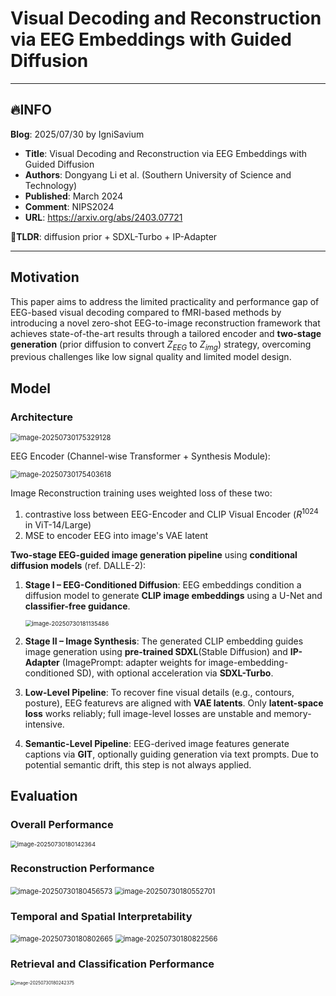 # Visual Decoding and Reconstruction via EEG Embeddings with Guided Diffusion

---

## 🔥INFO

**Blog**: 2025/07/30 by IgniSavium

- **Title**: Visual Decoding and Reconstruction via EEG Embeddings with Guided Diffusion
- **Authors**: Dongyang Li et al. (Southern University of Science and Technology)
- **Published**: March 2024
- **Comment**: NIPS2024
- **URL**: https://arxiv.org/abs/2403.07721

🥜**TLDR**: diffusion prior + SDXL-Turbo + IP-Adapter

---

## Motivation

This paper aims to address the limited practicality and performance gap of EEG-based visual decoding compared to fMRI-based methods by introducing a novel zero-shot EEG-to-image reconstruction framework that achieves state-of-the-art results through a tailored encoder and **two-stage generation** (prior diffusion to convert $Z_{EEG}$ to $Z_{img}$) strategy, overcoming previous challenges like low signal quality and limited model design.

## Model

### Architecture

<img src="Visual Decoding and Reconstruction via EEG Embeddings with Guided Diffusion.assets\image-20250730175329128.png" alt="image-20250730175329128" style="zoom: 80%;" />

EEG Encoder (Channel-wise Transformer + Synthesis Module):

<img src="Visual Decoding and Reconstruction via EEG Embeddings with Guided Diffusion.assets\image-20250730175403618.png" alt="image-20250730175403618" style="zoom: 80%;" />

Image Reconstruction training uses weighted loss of these two:

1. contrastive loss between EEG-Encoder and CLIP Visual Encoder ($R^{1024}$ in ViT-14/Large)
2. MSE to encoder EEG into image's VAE latent



**Two-stage EEG-guided image generation pipeline** using **conditional diffusion models** (ref. DALLE-2):

1. **Stage I – EEG-Conditioned Diffusion**:
   EEG embeddings condition a diffusion model to generate **CLIP image embeddings** using a U-Net and **classifier-free guidance**.

   <img src="Visual Decoding and Reconstruction via EEG Embeddings with Guided Diffusion.assets\image-20250730181135486.png" alt="image-20250730181135486" style="zoom:67%;" />

2. **Stage II – Image Synthesis**:
   The generated CLIP embedding guides image generation using **pre-trained SDXL**(Stable Diffusion) and **IP-Adapter**
   (ImagePrompt: adapter weights for image-embedding-conditioned SD), with optional acceleration via **SDXL-Turbo**.

3. **Low-Level Pipeline**:
   To recover fine visual details (e.g., contours, posture), EEG featurevs are aligned with **VAE latents**. Only **latent-space loss** works reliably; full image-level losses are unstable and memory-intensive.

4. **Semantic-Level Pipeline**:
   EEG-derived image features generate captions via **GIT**, optionally guiding generation via text prompts. Due to potential semantic drift, this step is not always applied.

## Evaluation

### Overall Performance

<img src="Visual Decoding and Reconstruction via EEG Embeddings with Guided Diffusion.assets\image-20250730180142364.png" alt="image-20250730180142364" style="zoom:67%;" />

### Reconstruction Performance

<img src="Visual Decoding and Reconstruction via EEG Embeddings with Guided Diffusion.assets\image-20250730180456573.png" alt="image-20250730180456573" style="zoom: 80%;" />

<img src="Visual Decoding and Reconstruction via EEG Embeddings with Guided Diffusion.assets\image-20250730180552701.png" alt="image-20250730180552701" style="zoom: 80%;" />

### Temporal and Spatial Interpretability

<img src="Visual Decoding and Reconstruction via EEG Embeddings with Guided Diffusion.assets\image-20250730180802665.png" alt="image-20250730180802665" style="zoom: 80%;" />

<img src="Visual Decoding and Reconstruction via EEG Embeddings with Guided Diffusion.assets\image-20250730180822566.png" alt="image-20250730180822566" style="zoom: 80%;" />



### Retrieval and Classification Performance

<img src="Visual Decoding and Reconstruction via EEG Embeddings with Guided Diffusion.assets\image-20250730180242375.png" alt="image-20250730180242375" style="zoom: 50%;" />